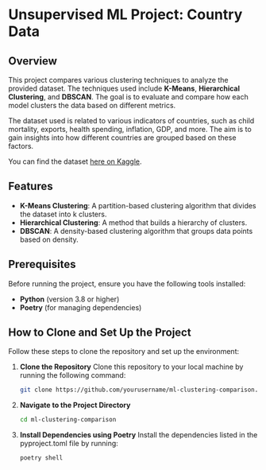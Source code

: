 # Unsupervised ML Project: Country Data

## Overview

This project compares various clustering techniques to analyze the provided dataset. The techniques used include **K-Means**, **Hierarchical Clustering**, and **DBSCAN**. The goal is to evaluate and compare how each model clusters the data based on different metrics.

The dataset used is related to various indicators of countries, such as child mortality, exports, health spending, inflation, GDP, and more. The aim is to gain insights into how different countries are grouped based on these factors.

You can find the dataset [here on Kaggle](https://www.kaggle.com/datasets/rohan0301/unsupervised-learning-on-country-data?select=Country-data.csv).

## Features

- **K-Means Clustering**: A partition-based clustering algorithm that divides the dataset into k clusters.
- **Hierarchical Clustering**: A method that builds a hierarchy of clusters.
- **DBSCAN**: A density-based clustering algorithm that groups data points based on density.

## Prerequisites

Before running the project, ensure you have the following tools installed:

- **Python** (version 3.8 or higher)
- **Poetry** (for managing dependencies)

## How to Clone and Set Up the Project

Follow these steps to clone the repository and set up the environment:

1. **Clone the Repository**
   Clone this repository to your local machine by running the following command:
   ```bash
   git clone https://github.com/yourusername/ml-clustering-comparison.git

2. **Navigate to the Project Directory**
   ```bash
   cd ml-clustering-comparison


3. **Install Dependencies using Poetry**
   Install the dependencies listed in the pyproject.toml file by running:
   ```bash
   poetry shell
